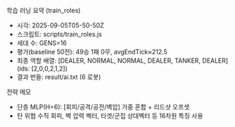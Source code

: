 학습 러닝 요약 (train_roles)

- 시각: 2025-09-05T05-50-50Z
- 스크립트: scripts/train_roles.js
- 세대 수: GENS=16
- 평가(baseline 50전): 49승 1패 0무, avgEndTick≈212.5
- 최종 역할 배열: [DEALER, NORMAL, NORMAL, DEALER, TANKER, DEALER] (ids: [2,0,0,2,1,2])
- 결과 번들: result/ai.txt (6 로봇)

전략 메모
- 단층 MLP(H=6): [회피/공격/공전/벽압] 가중 혼합 + 리드샷 오프셋
- 탄 위협 수직 회피, 벽 압력 벡터, 타겟/군집 상대벡터 등 16차원 특징 사용

